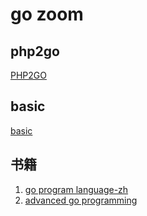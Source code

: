 # go zoom

## php2go
[PHP2GO](./PHP2GO.md)

## basic
[basic](./ucdo.github.com/readme.md)

## 书籍
1. [go program language-zh](https://golang-china.github.io/gopl-zh/)
2. [advanced go programming](https://chai2010.cn/advanced-go-programming-book/)